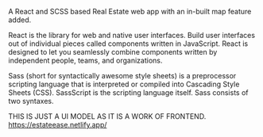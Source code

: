 A React and SCSS based Real Estate web app with an in-built map feature added.

React is the library for web and native user interfaces. Build user interfaces out of individual pieces called components written in JavaScript. React is designed to let you seamlessly combine components written by independent people, teams, and organizations.

Sass (short for syntactically awesome style sheets) is a preprocessor scripting language that is interpreted or compiled into Cascading Style Sheets (CSS). SassScript is the scripting language itself. Sass consists of two syntaxes.

THIS IS JUST A UI MODEL AS IT IS A WORK OF FRONTEND.
 https://estateease.netlify.app/

